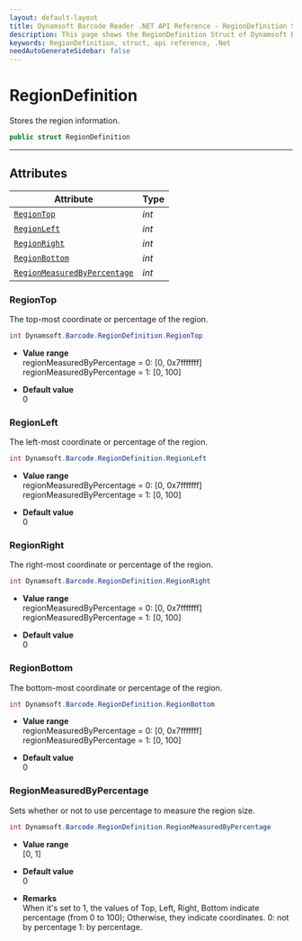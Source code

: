 ```yaml
---
layout: default-layout
title: Dynamsoft Barcode Reader .NET API Reference - RegionDefinition Struct
description: This page shows the RegionDefinition Struct of Dynamsoft Barcode Reader for .NET SDK.
keywords: RegionDefinition, struct, api reference, .Net
needAutoGenerateSidebar: false
---
```



# RegionDefinition
Stores the region information.  

```csharp
public struct RegionDefinition
```  
  
---
  

## Attributes
  
| Attribute | Type |
|---------- | ---- |
| [`RegionTop`](#regiontop) | *int* |
| [`RegionLeft`](#regionleft) | *int* |
| [`RegionRight`](#regionright) | *int* |
| [`RegionBottom`](#regionbottom) | *int* |
| [`RegionMeasuredByPercentage`](#regionmeasuredbypercentage) | *int* |


### RegionTop
The top-most coordinate or percentage of the region.

```csharp
int Dynamsoft.Barcode.RegionDefinition.RegionTop
```

- **Value range**   
    regionMeasuredByPercentage = 0: [0, 0x7fffffff]  
    regionMeasuredByPercentage = 1: [0, 100]  
      
- **Default value**   
    0

### RegionLeft
The left-most coordinate or percentage of the region.

```csharp
int Dynamsoft.Barcode.RegionDefinition.RegionLeft
```

- **Value range**   
    regionMeasuredByPercentage = 0: [0, 0x7fffffff]  
    regionMeasuredByPercentage = 1: [0, 100]  
      
- **Default value**   
    0

### RegionRight
The right-most coordinate or percentage of the region.

```csharp
int Dynamsoft.Barcode.RegionDefinition.RegionRight
```

- **Value range**   
    regionMeasuredByPercentage = 0: [0, 0x7fffffff]  
    regionMeasuredByPercentage = 1: [0, 100]  
      
- **Default value**   
    0

### RegionBottom
The bottom-most coordinate or percentage of the region.

```csharp
int Dynamsoft.Barcode.RegionDefinition.RegionBottom
```

- **Value range**   
    regionMeasuredByPercentage = 0: [0, 0x7fffffff]  
    regionMeasuredByPercentage = 1: [0, 100]  
      
- **Default value**   
    0
    
### RegionMeasuredByPercentage
Sets whether or not to use percentage to measure the region size.

```csharp
int Dynamsoft.Barcode.RegionDefinition.RegionMeasuredByPercentage
```

- **Value range**   
    [0, 1]
      
- **Default value**   
    0
    
- **Remarks**   
    When it's set to 1, the values of Top, Left, Right, Bottom indicate percentage (from 0 to 100); Otherwise, they indicate coordinates. 0: not by percentage 1: by percentage.
